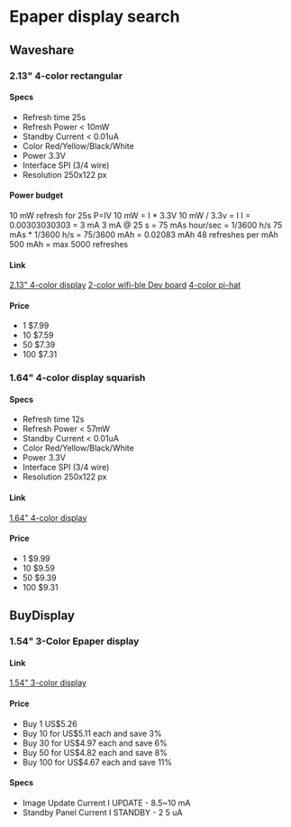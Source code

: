 # Epaper display search


## Waveshare

### 2.13" 4-color rectangular
#### Specs
- Refresh time 25s
- Refresh Power < 10mW
- Standby Current < 0.01uA
- Color Red/Yellow/Black/White
- Power 3.3V
- Interface SPI (3/4 wire)
- Resolution 250x122 px

#### Power budget
10 mW refresh for 25s
P=IV
10 mW = I * 3.3V
10 mW / 3.3v = I
I = 0.00303030303 = 3 mA
3 mA @ 25 s = 75 mAs
hour/sec = 1/3600 h/s
75 mAs * 1/3600 h/s = 75/3600 mAh = 0.02083 mAh
48 refreshes per mAh
500 mAh = max 5000 refreshes



#### Link
[2.13" 4-color display](https://www.waveshare.com/product/displays/e-paper/epaper-3/2.13inch-e-paper-g.htm)
[2-color wifi-ble Dev board](https://www.waveshare.com/product/displays/e-paper/epaper-3/2.13inch-e-paper-cloud-module.htm)
[4-color pi-hat](https://www.waveshare.com/product/displays/e-paper/2.13inch-e-paper-hat-g.htm)
#### Price
- 1 $7.99
- 10 $7.59
- 50 $7.39
- 100 $7.31

### 1.64" 4-color display squarish

#### Specs
- Refresh time 12s
- Refresh Power < 57mW
- Standby Current < 0.01uA
- Color Red/Yellow/Black/White
- Power 3.3V
- Interface SPI (3/4 wire)
- Resolution 250x122 px 

#### Link
[1.64" 4-color display](https://www.waveshare.com/1.64inch-e-Paper-G.htm)
#### Price

- 1 $9.99
- 10 $9.59
- 50 $9.39
- 100 $9.31


## BuyDisplay

### 1.54" 3-Color Epaper display

#### Link
[1.54" 3-color display](https://www.buydisplay.com/3-color-1-54-inch-e-paper-152x152-smallest-e-ink-display-panel-spi)
#### Price
- Buy 1 US$5.26
- Buy 10 for US$5.11 each and save 3%
- Buy 30 for US$4.97 each and save 6%
- Buy 50 for US$4.82 each and save 8%
- Buy 100 for US$4.67 each and save 11%

#### Specs
- Image Update Current I UPDATE - 8.5~10 mA
- Standby Panel Current I STANDBY - 2 5 uA

